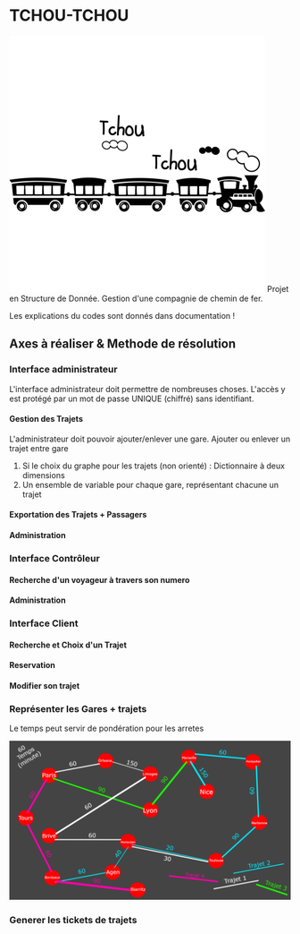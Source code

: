 # TCHOU-TCHOU
![Train](img/tchou.png "Train")
Projet en Structure de Donnée. Gestion d'une compagnie de chemin de fer.

Les explications du codes sont donnés dans documentation !


## Axes à réaliser & Methode de résolution

### Interface administrateur

L'interface administrateur doit permettre de nombreuses choses. L'accès y est protégé par un mot de passe UNIQUE (chiffré) sans identifiant.

#### Gestion des Trajets

L'administrateur doit pouvoir ajouter/enlever une gare. Ajouter ou enlever un trajet entre gare


1. Si le choix du graphe pour les trajets (non orienté) : Dictionnaire à deux dimensions
2. Un ensemble de variable pour chaque gare, représentant chacune un trajet   

#### Exportation des Trajets + Passagers

#### Administration

### Interface Contrôleur

#### Recherche d'un voyageur à travers son numero

#### Administration

### Interface Client

#### Recherche et Choix d'un Trajet

#### Reservation

#### Modifier son trajet

### Représenter les Gares + trajets

Le temps peut servir de pondération pour les arretes

![Schema Gare](img/base_trajet.png "Schema Gare")

### Generer les tickets de trajets
